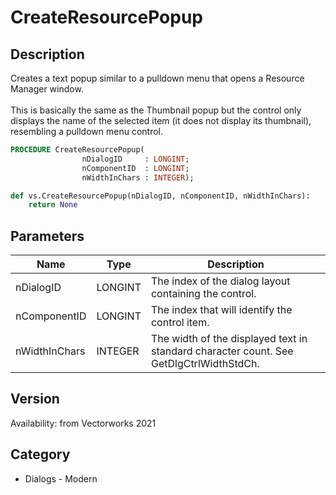 # CreateResourcePopup

## Description
Creates a text popup similar to a pulldown menu that opens a Resource Manager window.<BR>
<BR>
This is basically the same as the Thumbnail popup but the control only displays the name of the selected item (it does not display its thumbnail), resembling a pulldown menu control.

```pascal
PROCEDURE CreateResourcePopup(
				nDialogID     : LONGINT;
				nComponentID  : LONGINT;
				nWidthInChars : INTEGER);
```

```python
def vs.CreateResourcePopup(nDialogID, nComponentID, nWidthInChars):
    return None
```

## Parameters
|Name|Type|Description|
|---|---|---|
|nDialogID|LONGINT|The index of the dialog layout containing the control.|
|nComponentID|LONGINT|The index that will identify the control item.|
|nWidthInChars|INTEGER|The width of the displayed text in standard character count. See GetDlgCtrlWidthStdCh.|

## Version
Availability: from Vectorworks 2021

## Category
* Dialogs - Modern


